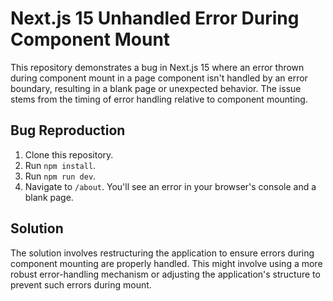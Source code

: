 # Next.js 15 Unhandled Error During Component Mount

This repository demonstrates a bug in Next.js 15 where an error thrown during component mount in a page component isn't handled by an error boundary, resulting in a blank page or unexpected behavior.  The issue stems from the timing of error handling relative to component mounting.

## Bug Reproduction

1. Clone this repository.
2. Run `npm install`.
3. Run `npm run dev`.
4. Navigate to `/about`.  You'll see an error in your browser's console and a blank page.

## Solution

The solution involves restructuring the application to ensure errors during component mounting are properly handled. This might involve using a more robust error-handling mechanism or adjusting the application's structure to prevent such errors during mount.